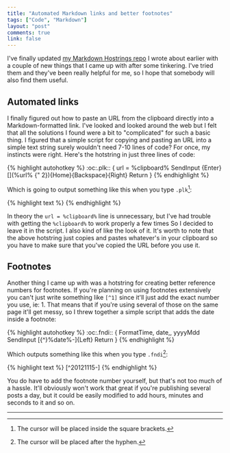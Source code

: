 ```yaml
---
title: "Automated Markdown links and better footnotes"
tags: ["Code", "Markdown"]
layout: "post"
comments: true
link: false
---
```


I've finally updated [my Markdown Hostrings repo](https://github.com/gummesson/markdown-hotstrings) I wrote about earlier with a couple of new things that I came up with after some tinkering. I've tried them and they've been really helpful for me, so I hope that somebody will also find them useful.

## Automated links

I finally figured out how to paste an URL from the clipboard directly into a Markdown-formatted link. I've looked and looked around the web but I felt that all the solutions I found were a bit to "complicated" for such a basic thing. I figured that a simple script for copying and pasting an URL into a simple text string surely wouldn't need 7-10 lines of code? For once, my instincts were right. Here's the hotstring in just three lines of code:

{% highlight autohotkey %}
:oc:.plk::
{
  url = %clipboard%
  SendInput {Enter}[](%url% {" 2}){Home}{Backspace}{Right}
  Return
}
{% endhighlight %}

Which is going to output something like this when you type `.plk`[^20121115-1]:

{% highlight text %}
[](http://www.website.com/ "")
{% endhighlight %}

In theory the `url = %clipboard%` line is unnecessary, but I've had trouble with getting the `%clipboard%` to work properly a few times So I decided to leave it in the script. I also kind of like the look of it. It's worth to note that the above hotstring just copies and pastes whatever's in your clipboard so you have to make sure that you've copied the URL before you use it.

## Footnotes

Another thing I came up with was a hotstring for creating better reference numbers for footnotes. If you're planning on using footnotes extensively you can't just write something like `[^1]` since it'll just add the exact number you use, ie: 1. That means that if you're using several of those on the same page it'll get messy, so I threw together a simple script that adds the date inside a footnote:

{% highlight autohotkey %}
:oc:.fndi::
{
  FormatTime, date,, yyyyMdd
  SendInput [{^}%date%-]{Left}
  Return
}
{% endhighlight %}

Which outputs something like this when you type `.fndi`[^20121115-2]:

{% highlight text %}
[^20121115-]
{% endhighlight %}

You do have to add the footnote number yourself, but that's not too much of a hassle. It'll obviously won't work that great if you're publishing several posts a day, but it could be easily modified to add hours, minutes and seconds to it and so on.

* * *

[^20121115-1]: The cursor will be placed inside the square brackets.
[^20121115-2]: The cursor will be placed after the hyphen.
